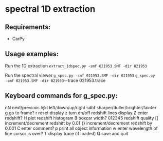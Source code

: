 # spectral 1D extraction

## Requirements:
* CarPy

## Usage examples:

Run the 1D extraction
`extract_1dspec.py -smf 021953.SMF -dir 021953`

Run the spectral viewer
`g_spec.py -smf 021953.SMF -dir 021953`
`g_spec.py -smf 021953.SMF -dir 021953`--trace 021953.trace

## Keyboard commands for g_spec.py:

nN           next/previous
hjkl         left/down/up/right
sdbf         sharper/duller/brighter/fainter
g            go to frame?
r            reset display
z            turn on/off redshift lines display
Z            enter redshift?
H            plot redshift histogram
B            boxcar width?
012345       redshift quality
[]           increment/decrement redshift by 0.01
{}           increment/decrement redshift by 0.001
C            enter comment?
p            print all object information
w            enter wavelength of line cursor is over?
T            display trace (if loaded)
Q            save and quit




